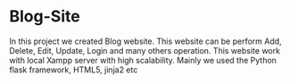 # Blog-Site
In this project we created Blog website.
This website can be perform Add, Delete, Edit, Update, Login and many others operation.
This website work with local Xampp server with high scalability.
Mainly we used the Python flask framework, HTML5, jinja2 etc
